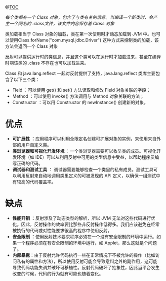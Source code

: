 ﻿@[TOC](目录)

*每个类都有⼀个 Class 对象，包含了与类有关的信息。当编译⼀个新类时，会产⽣⼀个同名的 .class⽂件，该⽂件内容保存着 Class 对象*

类加载相当于 Class 对象的加载，类在第⼀次使⽤时才动态加载到 JVM 中。也可以使⽤Class.forName("com.mysql.jdbc.Driver") 这种⽅式来控制类的加载，该⽅法会返回⼀个 Class 对象

反射可以提供运⾏时的类信息，并且这个类可以在运⾏时才加载进来，甚⾄在编译时期该类的 .class 不存在也可以加载进来。

Class 和 java.lang.reflect ⼀起对反射提供了⽀持，java.lang.reflect 类库主要包含了以下三个类：

 - Field ：可以使⽤ get() 和 set() ⽅法读取和修改 Field 对象关联的字段；
 - Method ：可以使⽤ invoke() ⽅法调⽤与 Method 对象关联的⽅法；
 - Constructor ：可以⽤ Constructor 的 newInstance() 创建新的对象。

# 优点

 - **可扩展性** ：应⽤程序可以利⽤全限定名创建可扩展对象的实例，来使⽤来⾃外部的⽤户⾃定义类。
 - **类浏览器和可视化开发环境** ：⼀个类浏览器需要可以枚举类的成员。可视化开发环境（如
   IDE）可以从利⽤反射中可⽤的类型信息中受益，以帮助程序员编写正确的代码。
 - **调试器和测试⼯具** ： 调试器需要能够检查⼀个类⾥的私有成员。测试⼯具可以利⽤反射来⾃动地调⽤类⾥定义的可被发现的 API
   定义，以确保⼀组测试中有较⾼的代码覆盖率。

# 缺点

 - **性能开销** ：反射涉及了动态类型的解析，所以 JVM
   ⽆法对这些代码进⾏优化。因此，反射操作的效率要⽐那些⾮反射操作低得多。我们应该避免在经常被执⾏的代码或对性能要求很⾼的程序中使⽤反射。
 - **安全限制** ：使⽤反射技术要求程序必须在⼀个没有安全限制的环境中运⾏。如果⼀个程序必须在有安全限制的环境中运⾏，如
   Applet，那么这就是个问题了。
 - **内部暴露**：由于反射允许代码执⾏⼀些在正常情况下不被允许的操作（⽐如访问私有的属性和⽅法），所以使⽤反射可能会导致意料之外的副作⽤，这可能导致代码功能失调并破坏可移植性。反射代码破坏了抽象性，因此当平台发⽣改变的时候，代码的⾏为就有可能也随着变化。

